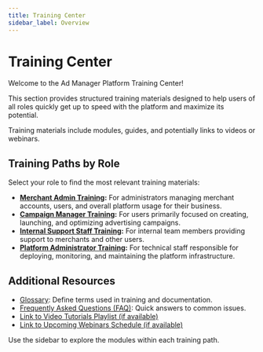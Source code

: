 ```yaml
---
title: Training Center
sidebar_label: Overview
---
```


# Training Center

Welcome to the Ad Manager Platform Training Center!

This section provides structured training materials designed to help users of all roles quickly get up to speed with the platform and maximize its potential.

Training materials include modules, guides, and potentially links to videos or webinars.

## Training Paths by Role

Select your role to find the most relevant training materials:

*   **[Merchant Admin Training](/docs/training/merchant-admin-training/):** For administrators managing merchant accounts, users, and overall platform usage for their business.
*   **[Campaign Manager Training](/docs/training/campaign-manager-training/):** For users primarily focused on creating, launching, and optimizing advertising campaigns.
*   **[Internal Support Staff Training](/docs/training/support-training/):** For internal team members providing support to merchants and other users.
*   **[Platform Administrator Training](/docs/training/admin-training/):** For technical staff responsible for deploying, monitoring, and maintaining the platform infrastructure.

## Additional Resources

*   [Glossary](/docs/glossary/): Define terms used in training and documentation.
*   [Frequently Asked Questions (FAQ)](/docs/user-guides/faq/): Quick answers to common issues.
*   [Link to Video Tutorials Playlist (if available)](placeholder-video-link)
*   [Link to Upcoming Webinars Schedule (if available)](placeholder-webinar-link)

Use the sidebar to explore the modules within each training path.